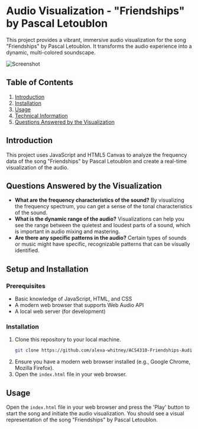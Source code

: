# Audio Visualization - "Friendships" by Pascal Letoublon

This project provides a vibrant, immersive audio visualization for the song "Friendships" by Pascal Letoublon. It transforms the audio experience into a dynamic, multi-colored soundscape.

![Screenshot](https://imgur.com/QHCKVRW)

## Table of Contents

1. [Introduction](#introduction)
2. [Installation](#installation)
3. [Usage](#usage)
4. [Technical Information](#technical-information)
5. [Questions Answered by the Visualization](#questions-answered-by-the-visualization)

## Introduction

This project uses JavaScript and HTML5 Canvas to analyze the frequency data of the song "Friendships" by Pascal Letoublon and create a real-time visualization of the audio.

## Questions Answered by the Visualization

- **What are the frequency characteristics of the sound?** By visualizing the frequency spectrum, you can get a sense of the tonal characteristics of the sound.
- **What is the dynamic range of the audio?** Visualizations can help you see the range between the quietest and loudest parts of a sound, which is important in audio mixing and mastering.
- **Are there any specific patterns in the audio?** Certain types of sounds or music might have specific, recognizable patterns that can be visually identified.


## Setup and Installation

### Prerequisites

- Basic knowledge of JavaScript, HTML, and CSS
- A modern web browser that supports Web Audio API
- A local web server (for development)

### Installation

1. Clone this repository to your local machine.
    ```bash
    git clone https://github.com/alexa-whitney/ACS4310-Friendships-Audio-Viz.git
    ```
2. Ensure you have a modern web browser installed (e.g., Google Chrome, Mozilla Firefox).
3. Open the `index.html` file in your web browser.

## Usage

Open the `index.html` file in your web browser and press the 'Play' button to start the song and initiate the audio visualization. You should see a visual representation of the song "Friendships" by Pascal Letoublon. 
